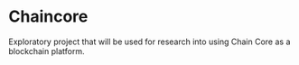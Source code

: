 # Chaincore
Exploratory project that will be used for research into using Chain Core as a blockchain platform.
